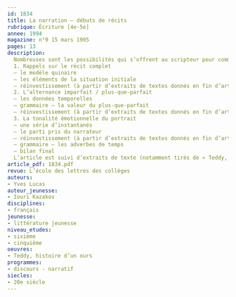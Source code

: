 ```yaml
---
id: 1834
title: La narration – débuts de récits
rubrique: Écriture [4e-5e]
annee: 1994
magazine: n°9 15 mars 1995
pages: 13
description: 
  Nombreuses sont les possibilités qui s’offrent au scripteur pour commencer ses récits. Il y a ceux qui prennent les choses à leur début, ceux qui jettent le lecteur « in medias res » et obligent à un retour en arrière, ceux qui plantent le décor ou qui font place aux paroles de personnages… Cet article s’en tient au premier cas de figure, il impose déjà suffisamment de variantes pour qu’il y ait là matière à plusieurs séances de travail.
  1. Rappels sur le récit complet
  – le modèle quinaire
  – les éléments de la situation initiale
  – réinvestissement (à partir d’extraits de textes donnés en fin d’article)
  2. L’alternance imparfait / plus-que-parfait
  – les données temporelles
  – grammaire – la valeur du plus-que-parfait
  – réinvestissement (à partir d’extraits de textes donnés en fin d’article)
  3. La tonalité émotionnelle du portrait
  – une série d’instantanés
  – le parti pris du narrateur
  – réinvestissement (à partir d’extraits de textes donnés en fin d’article)
  – grammaire – les adverbes de temps
  – bilan final
  L’article est suivi d’extraits de texte (notamment tirés de « Teddy, histoire d’un ours », de Iouri Kazakov) assortis d’exercices et de questions
article_pdf: 1834.pdf
revue: L’école des lettres des collèges
auteurs:
- Yves Lucas
auteur_jeunesse:
- Iouri Kazakov
disciplines:
- français
jeunesse:
- littérature jeunesse
niveau_etudes:
- sixième
- cinquième
oeuvres:
- Teddy, histoire d’un ours
programmes:
- discours - narratif
siecles:
- 20e siècle
---
```

